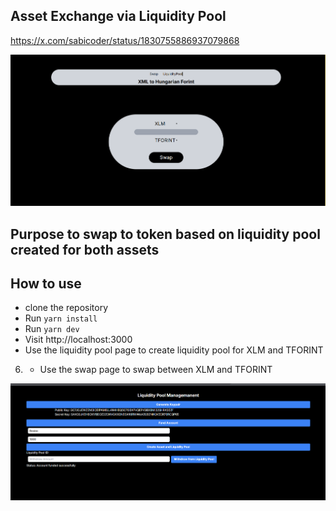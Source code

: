 ##   Asset Exchange via Liquidity Pool 
https://x.com/sabicoder/status/1830755886937079868

![alt text](image.png)

##   Purpose  to swap to token based on liquidity pool created for both assets


##   How to use
 * clone the repository 
*   Run `yarn install`
*  Run `yarn dev`
*  Visit http://localhost:3000
*  Use the liquidity pool page to create liquidity pool for XLM and TFORINT

6. - Use the swap page to swap between XLM and TFORINT



![alt text](image-1.png)



